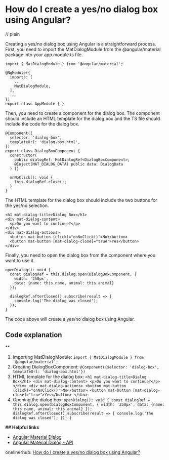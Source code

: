 # How do I create a yes/no dialog box using Angular?
// plain

Creating a yes/no dialog box using Angular is a straightforward process. First, you need to import the MatDialogModule from the @angular/material package into your app.module.ts file.

```
import { MatDialogModule } from '@angular/material';

@NgModule({
  imports: [
    ...
    MatDialogModule,
  ],
  ...
})
export class AppModule { }
```

Then, you need to create a component for the dialog box. The component should include an HTML template for the dialog box and the TS file should include the code for the dialog box.

```
@Component({
  selector: 'dialog-box',
  templateUrl: 'dialog-box.html',
})
export class DialogBoxComponent {
  constructor(
    public dialogRef: MatDialogRef<DialogBoxComponent>,
    @Inject(MAT_DIALOG_DATA) public data: DialogData
  ) {}

  onNoClick(): void {
    this.dialogRef.close();
  }
}
```

The HTML template for the dialog box should include the two buttons for the yes/no selection.

```
<h1 mat-dialog-title>Dialog Box</h1>
<div mat-dialog-content>
  <p>Do you want to continue?</p>
</div>
<div mat-dialog-actions>
  <button mat-button (click)="onNoClick()">No</button>
  <button mat-button [mat-dialog-close]="true">Yes</button>
</div>
```

Finally, you need to open the dialog box from the component where you want to use it.

```
openDialog(): void {
  const dialogRef = this.dialog.open(DialogBoxComponent, {
    width: '250px',
    data: {name: this.name, animal: this.animal}
  });

  dialogRef.afterClosed().subscribe(result => {
    console.log('The dialog was closed');
  });
}
```

The code above will create a yes/no dialog box using Angular.

## Code explanation
**

1. Importing MatDialogModule: `import { MatDialogModule } from '@angular/material';`
2. Creating DialogBoxComponent: `@Component({selector: 'dialog-box', templateUrl: 'dialog-box.html'})`
3. HTML template for the dialog box: `<h1 mat-dialog-title>Dialog Box</h1> <div mat-dialog-content> <p>Do you want to continue?</p> </div> <div mat-dialog-actions> <button mat-button (click)="onNoClick()">No</button> <button mat-button [mat-dialog-close]="true">Yes</button> </div>`
4. Opening the dialog box: `openDialog(): void { const dialogRef = this.dialog.open(DialogBoxComponent, { width: '250px', data: {name: this.name, animal: this.animal} }); dialogRef.afterClosed().subscribe(result => { console.log('The dialog was closed'); }); }`

**## Helpful links**

- [Angular Material Dialog](https://material.angular.io/components/dialog/overview)
- [Angular Material Dialog - API](https://material.angular.io/components/dialog/api)

onelinerhub: [How do I create a yes/no dialog box using Angular?](https://onelinerhub.com/angularjs/how-do-i-create-a-yes-no-dialog-box-using-angular)